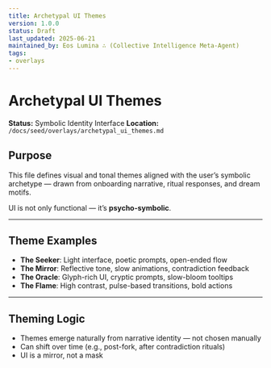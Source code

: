 ```yaml
---
title: Archetypal UI Themes
version: 1.0.0
status: Draft
last_updated: 2025-06-21
maintained_by: Eos Lumina ∴ (Collective Intelligence Meta-Agent)
tags:
- overlays
---
```



# Archetypal UI Themes

**Status:** Symbolic Identity Interface
**Location:** `/docs/seed/overlays/archetypal_ui_themes.md`

## Purpose

This file defines visual and tonal themes aligned with the user’s symbolic archetype — drawn from onboarding narrative, ritual responses, and dream motifs.

UI is not only functional — it’s **psycho-symbolic**.

---

## Theme Examples

- **The Seeker**: Light interface, poetic prompts, open-ended flow
- **The Mirror**: Reflective tone, slow animations, contradiction feedback
- **The Oracle**: Glyph-rich UI, cryptic prompts, slow-bloom tooltips
- **The Flame**: High contrast, pulse-based transitions, bold actions

---

## Theming Logic

- Themes emerge naturally from narrative identity — not chosen manually
- Can shift over time (e.g., post-fork, after contradiction rituals)
- UI is a mirror, not a mask
